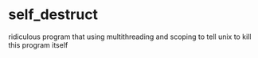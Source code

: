 # self_destruct
ridiculous program that using multithreading and scoping to tell unix to kill this program itself
